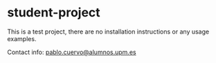 # student-project

This is a test project, there are no installation instructions or any usage examples.

Contact info: pablo.cuervo@alumnos.upm.es